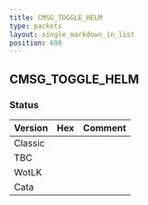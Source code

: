 ```yaml
---
title: CMSG_TOGGLE_HELM
type: packets
layout: single_markdown_in_list
position: 698
---
```


## CMSG_TOGGLE_HELM

### Status

Version | Hex | Comment
---------- | ---------- | ---------- 
Classic |  |  
TBC |  |  
WotLK |  |  
Cata |  |  
